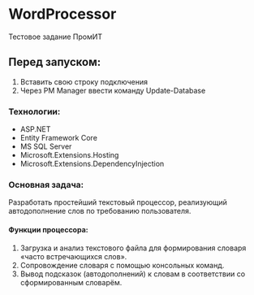 # WordProcessor
Тестовое задание ПромИТ
## Перед запуском:
1. Вставить свою строку подключения
2. Через PM Manager ввести команду Update-Database
### Технологии:
* ASP.NET
* Entity Framework Core
* MS SQL Server
* Microsoft.Extensions.Hosting
* Microsoft.Extensions.DependencyInjection
### Основная задача:
Разработать простейший текстовый процессор, реализующий автодополнение слов по
требованию пользователя.
#### Функции процессора:
1. Загрузка и анализ текстового файла для формирования словаря «часто встречающихся слов».
2. Сопровождение словаря с помощью консольных команд.
3. Вывод подсказок (автодополнений) к словам в соответствии со сформированным словарём.
